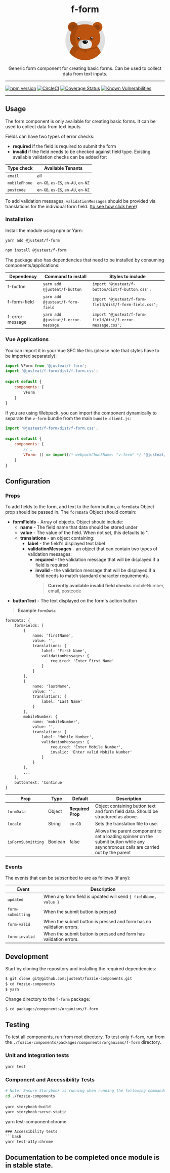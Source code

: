 <div align="center">

# f-form

<img width="125" alt="Fozzie Bear" src="../../../../bear.png" />

Generic form component for creating basic forms. Can be used to collect data from text inputs.

</div>

---

[![npm version](https://badge.fury.io/js/%40justeat%2Ff-form.svg)](https://badge.fury.io/js/%40justeat%2Ff-form)
[![CircleCI](https://circleci.com/gh/justeat/fozzie-components.svg?style=svg)](https://circleci.com/gh/justeat/workflows/fozzie-components)
[![Coverage Status](https://coveralls.io/repos/github/justeat/f-form/badge.svg)](https://coveralls.io/github/justeat/f-form)
[![Known Vulnerabilities](https://snyk.io/test/github/justeat/f-form/badge.svg?targetFile=package.json)](https://snyk.io/test/github/justeat/f-form?targetFile=package.json)

---

## Usage

The form component is only available for creating basic forms. It can be used to collect data from text inputs.

Fields can have two types of error checks:
  * **required** if the field is required to submit the form
  * **invalid** if the field needs to be checked against field type. Existing available validation checks can be added for:

| Type check | Available Tenants |
| --- | --- |
| `email` | all |
| `mobilePhone` | `en-GB`, `es-ES`, `en-AU`, `en-NZ` |
| `postcode` | `en-GB`, `es-ES`, `en-AU`, `en-NZ` |

To add validation messages, `validationMessages` should be provided via translations for the individual form field. ([to see how click here](#Props))

### Installation

Install the module using npm or Yarn:

```sh
yarn add @justeat/f-form
```

```sh
npm install @justeat/f-form
```


The package also has dependencies that need to be installed by consuming components/applications:

| Dependency     | Command to install                   | Styles to include                                       |
| -----          | -----                                | -----                                                   |
| f-button       | `yarn add @justeat/f-button`         | `import '@justeat/f-button/dist/f-button.css';`         |
| f-form-field   | `yarn add @justeat/f-form-field`     | `import '@justeat/f-form-field/dist/f-form-field.css';` |
| f-error-message   | `yarn add @justeat/f-error-message`     | `import '@justeat/f-form-field/dist/f-error-message.css';` |


### Vue Applications

You can import it in your Vue SFC like this (please note that styles have to be imported separately):

```js
import VForm from '@justeat/f-form';
import '@justeat/f-form/dist/f-form.css';

export default {
    components: {
        VForm
    }
}
```

If you are using Webpack, you can import the component dynamically to separate the `v-form` bundle from the main `bundle.client.js`:

```js
import '@justeat/f-form/dist/f-form.css';

export default {
    components: {
        // …
        VForm: () => import(/* webpackChunkName: "v-form" */ '@justeat/f-form')
    }
}
```

## Configuration

### Props

To add fields to the form, and text to the form button, a `formData` Object prop should be passed in. The `formData` Object should contain:
 * **formFields** - Array of objects. Object should include:
    * **name** - The field name that data should be stored under
    * **value** - The value of the field. When not set, this defaults to ''.
    * **translations** - an object containing:
        * **label** - the field's displayed text label
        * **validationMessages** - an object that can contain two types of validation messages:
            * **required** - the validation message that will be displayed if a field is required
            * **invalid** - the validation message that will be displayed if a field needs to match standard character requirements.
              > **Currently available invalid field checks**
                mobileNumber, email, postcode
 *  **buttonText** - The text displayed on the form's action button

> **Example `formData`**
```
formData: {
    formFields: [
        {
            name: 'firstName',
            value: '',
            translations: {
                label: 'First Name',
                validationMessages: {
                    required: 'Enter First Name'
                }
            }
        },
        {
            name: 'lastName',
            value: '',
            translations: {
                label: 'Last Name'
            }
        },
        mobileNumber: {
            name: 'mobileNumber',
            value: '',
            translations: {
                label: 'Mobile Number',
                validationMessages: {
                    required: 'Enter Mobile Number',
                    invalid: 'Enter valid Mobile Number'
                }
            }
        },
        ...
    ],
    buttonText: 'Continue'
}
```

| Prop  | Type  | Default | Description |
| ----- | ----- | ------- | ----------- |
| `formData` | Object | **Required Prop** | Object containing button text and form field data. Should be structured as above. |
| `locale` | String | `en-GB` | Sets the translation file to use. |
| `isFormSubmitting` | Boolean | false | Allows the parent component to set a loading spinner on the submit button while any asynchronous calls are carried out by the parent |

### Events

The events that can be subscribed to are as follows (if any):

| Event | Description |
| ----- | ----------- |
| `updated` | When any form field is updated will send `{ fieldName, value }` |
| `form-submitting` | When the submit button is pressed |
| `form-valid` | When the submit button is pressed and form has no validation errors. |
| `form-invalid` | When the submit button is pressed and form has validation errors. |

## Development

Start by cloning the repository and installing the required dependencies:

```sh
$ git clone git@github.com:justeat/fozzie-components.git
$ cd fozzie-components
$ yarn
```

Change directory to the `f-form` package:

```sh
$ cd packages/components/organisms/f-form
```

## Testing

To test all components, run from root directory.
To test only `f-form`, run from the `./fozzie-components/packages/components/organisms/f-form` directory.

### Unit and Integration tests

```sh
yarn test
```

### Component and Accessibility Tests

```bash
# Note: Ensure Storybook is running when running the following commands
cd ./fozzie-components

yarn storybook:build
yarn storybook:serve-static
```

yarn test-component:chrome
```
### Accessibility tests
```bash
yarn test-a11y:chrome
```
## Documentation to be completed once module is in stable state.


